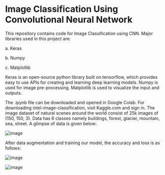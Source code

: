 # Image Classification Using Convolutional Neural Network

This repository contains code for Image Classification using CNN.
Major libraries used in this project are: 
 
 a. Keras
 
 b. Numpy
  
 c. Matplotlib
 
Keras is an open-source python library built on tensorflow, which provides easy to use APIs for creating and learning deep learning models.
Numpy is used for image pre-processing.
Matplotlib is used to visualize the input and outputs.

The .ipynb file can be downloaded and opened in Google Colab. For downloading intel-image-classification, visit Kaggle.com and sign in.
The image dataset of natural scenes around the world consist of 25k images of (150, 150, 3). Data has 6 classes namely buildings, forest, glacier, mountain, sea, street. A glimpse of data is given below: 

 ![image](https://user-images.githubusercontent.com/57839737/208718159-65d6c064-7ba6-4756-b9f8-efbfc975fa5d.png)

After data augmentation and training our model, the accuracy and loss is as follows:


![image](https://user-images.githubusercontent.com/57839737/208725657-06f6128b-0671-4527-bc32-6b5c618fd50d.png)

![image](https://user-images.githubusercontent.com/57839737/208725712-c0f1fccd-e7ac-4d36-a2ce-d06627efa888.png)
